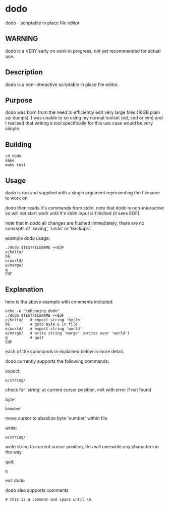 dodo
====
dodo - scriptable in place file editor

WARNING
-------
dodo is a VERY early on work in progress, not yet recommended for actual use.


Description
-----------
dodo is a non-interactive scriptable in place file editor.


Purpose
-------
dodo was born from the need to efficiently edit very large files (16GB plain sql dumps),
I was unable to so using my normal toolset (ed, sed or vim) and I realised that writing a tool
specifically for this use case would be very simple.


Building
--------

    cd dodo
    make
    make test


Usage
-----
dodo is run and supplied with a single argument representing the filename to work on.

dodo then reads it's commands from stdin,
note that dodo is non-interactive so will not start work
until it's stdin input is finished (it sees EOF).

note that in dodo all changes are flushed immediately; there are no concepts of 'saving', 'undo' or 'backups'.

example dodo usage:

    ./dodo $TESTFILENAME <<EOF
    e/hello/
    b6
    e/world/
    w/marge/
    q
    EOF

Explanation
-----------
here is the above example with comments included:

    echo -e "\nRunning dodo"
    ./dodo $TESTFILENAME <<EOF
    e/hello/   # expect string 'hello'
    b6         # goto byte 6 in file
    e/world/   # expect string 'world'
    w/marge/   # write string 'marge' (writes over 'world')
    q          # quit
    EOF

each of the commands in explained below in more detail.


dodo currently supports the following commands:


expect:

    e/string/

check for 'string' at current cursor position, exit with error if not found


byte:

    bnumber

move cursor to absolute byte 'number' within file


write:

    w/string/

write string to current cursor position, this will overwrite any characters in the way


quit:

    q

exit dodo


dodo also supports comments

    # this is a comment and spans until \n



